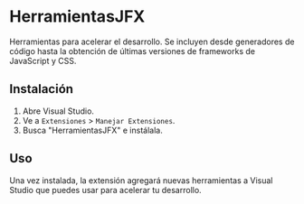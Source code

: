# HerramientasJFX

Herramientas para acelerar el desarrollo. Se incluyen desde generadores de código hasta la obtención de últimas versiones de frameworks de JavaScript y CSS.

## Instalación

1.  Abre Visual Studio.
2.  Ve a `Extensiones` > `Manejar Extensiones`.
3.  Busca "HerramientasJFX" e instálala.

## Uso

Una vez instalada, la extensión agregará nuevas herramientas a Visual Studio que puedes usar para acelerar tu desarrollo.
